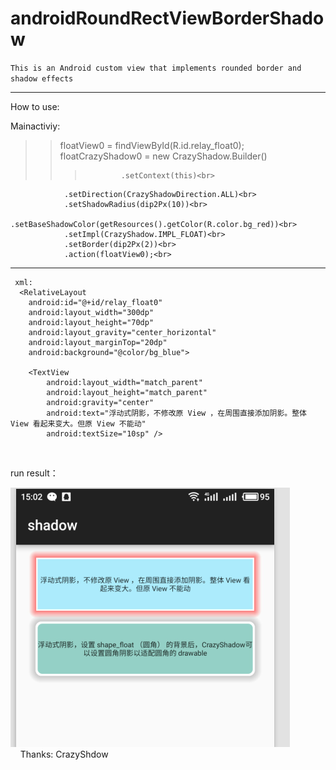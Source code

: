 # androidRoundRectViewBorderShadow
`This is an Android custom view that implements rounded border and shadow effects`
 ___ 
How to use:

  Mainactiviy:<br>
>>  floatView0 = findViewById(R.id.relay_float0);<br>
    floatCrazyShadow0 = new CrazyShadow.Builder()<br>
>>>             .setContext(this)<br>
                .setDirection(CrazyShadowDirection.ALL)<br>
                .setShadowRadius(dip2Px(10))<br>
                .setBaseShadowColor(getResources().getColor(R.color.bg_red))<br>
                .setImpl(CrazyShadow.IMPL_FLOAT)<br>
                .setBorder(dip2Px(2))<br>
                .action(floatView0);<br>
                
  ___              
                
     xml:
      <RelativeLayout
        android:id="@+id/relay_float0"
        android:layout_width="300dp"
        android:layout_height="70dp"
        android:layout_gravity="center_horizontal"
        android:layout_marginTop="20dp"
        android:background="@color/bg_blue">

        <TextView
            android:layout_width="match_parent"
            android:layout_height="match_parent"
            android:gravity="center"
            android:text="浮动式阴影，不修改原 View ，在周围直接添加阴影。整体 View 看起来变大。但原 View 不能动"
            android:textSize="10sp" />

    </RelativeLayout>
    
    

run result：

   ![image](https://github.com/Fennudedaima/androidRoundRectViewBorderShadow/raw/master/img.png)<br>
     
    Thanks:
         CrazyShdow
                
                
                
                
                
